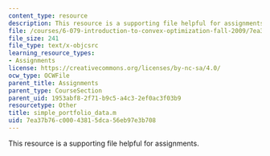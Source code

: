 ```yaml
---
content_type: resource
description: This resource is a supporting file helpful for assignments.
file: /courses/6-079-introduction-to-convex-optimization-fall-2009/7ea37b76c00043815dca56eb97e3b708_simple_portfolio_data.m
file_size: 241
file_type: text/x-objcsrc
learning_resource_types:
- Assignments
license: https://creativecommons.org/licenses/by-nc-sa/4.0/
ocw_type: OCWFile
parent_title: Assignments
parent_type: CourseSection
parent_uid: 1953abf8-2f71-b9c5-a4c3-2ef0ac3f03b9
resourcetype: Other
title: simple_portfolio_data.m
uid: 7ea37b76-c000-4381-5dca-56eb97e3b708
---
```

This resource is a supporting file helpful for assignments.